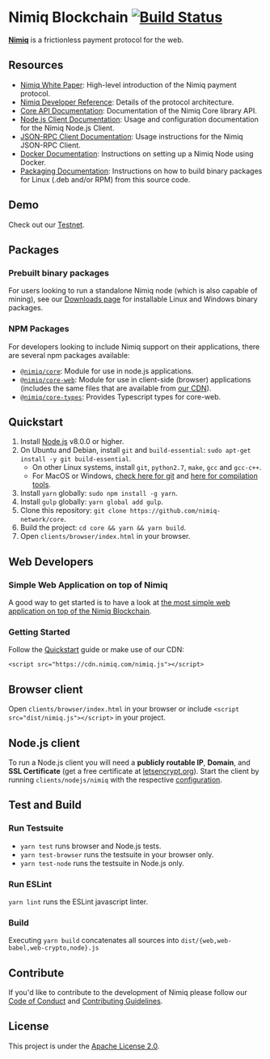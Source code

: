 # Nimiq Blockchain [![Build Status](https://travis-ci.org/nimiq-network/core.svg)](https://travis-ci.org/nimiq-network/core)

**[Nimiq](https://nimiq.com/)** is a frictionless payment protocol for the web.

## Resources

- [Nimiq White Paper](https://medium.com/nimiq-network/nimiq-a-peer-to-peer-payment-protocol-native-to-the-web-ffd324bb084): High-level introduction of the Nimiq payment protocol.
- [Nimiq Developer Reference](https://nimiq-network.github.io/developer-reference/): Details of the protocol architecture.
- [Core API Documentation](https://doc.esdoc.org/github.com/nimiq-network/core/): Documentation of the Nimiq Core library API.
- [Node.js Client Documentation](doc/nodejs-client.md): Usage and configuration documentation for the Nimiq Node.js Client.
- [JSON-RPC Client Documentation](doc/json-rpc-client.md): Usage instructions for the Nimiq JSON-RPC Client.
- [Docker Documentation](doc/docker.md): Instructions on setting up a Nimiq Node using Docker.
- [Packaging Documentation](doc/linux-packaging.md): Instructions on how to build binary packages for Linux (.deb and/or RPM) from this source code.

## Demo
Check out our [Testnet](https://nimiq-testnet.com).

## Packages
### Prebuilt binary packages
For users looking to run a standalone Nimiq node (which is also capable of mining), see our [Downloads page](https://nimiq.com/#downloads) for installable Linux and Windows binary packages.

### NPM Packages
For developers looking to include Nimiq support on their applications, there are several npm packages available:

- [`@nimiq/core`](https://www.npmjs.com/package/@nimiq/core): Module for use in node.js applications.
- [`@nimiq/core-web`](https://www.npmjs.com/package/@nimiq/core-web): Module for use in client-side (browser) applications (includes the same files that are available from [our CDN](#getting-started)).
- [`@nimiq/core-types`](https://www.npmjs.com/package/@nimiq/core-types): Provides Typescript types for core-web.

## Quickstart

1. Install [Node.js](https://nodejs.org) v8.0.0 or higher.
2. On Ubuntu and Debian, install `git` and `build-essential`: `sudo apt-get install -y git build-essential`.
    - On other Linux systems, install `git`, `python2.7`, `make`, `gcc` and `gcc-c++`.
    - For MacOS or Windows, [check here for git](https://git-scm.com/downloads) and [here for compilation tools](https://github.com/nodejs/node-gyp#on-mac-os-x).
3. Install `yarn` globally: `sudo npm install -g yarn`.
4. Install `gulp` globally:  `yarn global add gulp`.
5. Clone this repository: `git clone https://github.com/nimiq-network/core`.
6. Build the project: `cd core && yarn && yarn build`.
7. Open `clients/browser/index.html` in your browser.

## Web Developers
### Simple Web Application on top of Nimiq
A good way to get started is to have a look at [the most simple web application on top of the Nimiq Blockchain](https://demo.nimiq.com/).

### Getting Started
Follow the [Quickstart](#quickstart) guide or make use of our CDN:

```
<script src="https://cdn.nimiq.com/nimiq.js"></script>
```

## Browser client

Open `clients/browser/index.html` in your browser or include `<script src="dist/nimiq.js"></script>` in your project.

## Node.js client

To run a Node.js client you will need a **publicly routable IP**, **Domain**, and **SSL Certificate** (get a free certificate at [letsencrypt.org](https://letsencrypt.org/)). Start the client by running `clients/nodejs/nimiq` with the respective [configuration](doc/nodejs-client.md).

## Test and Build

### Run Testsuite
- `yarn test` runs browser and Node.js tests.
- `yarn test-browser` runs the testsuite in your browser only.
- `yarn test-node` runs the testsuite in Node.js only.

### Run ESLint
`yarn lint` runs the ESLint javascript linter.

### Build
Executing `yarn build` concatenates all sources into `dist/{web,web-babel,web-crypto,node}.js`

## Contribute

If you'd like to contribute to the development of Nimiq please follow our [Code of Conduct](/.github/CODE_OF_CONDUCT.md) and [Contributing Guidelines](/.github/CONTRIBUTING.md).

## License

This project is under the [Apache License 2.0](./LICENSE.md).
